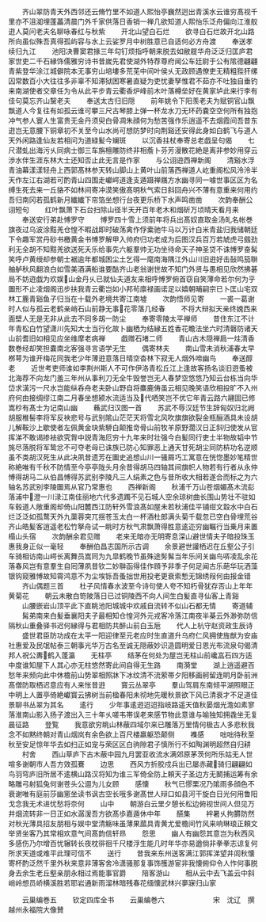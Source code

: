 <!-- { "loadSidebar": true } -->
　　齐山翠防青天外西邻还云脩竹里不如道人熙怡亭巍然迥出青溪水云谁穷髙视千里亦不沮洳埋蓬藟清晨门外千家供落日香销一禅几欲知道人熙怡乐泛舟偏向江淮舣逰人莫问老夫名聊咏春红与秋紫
　　开北山望白石烂
　　欲寻白石烂故开北山路所向虽似殊吾真得孤屿容与水上云娑罗月中树胜意已自适何必方舟渡
　　奉送孝续归九江
　　池阳决曹窦君掾三年勾钉烦指呼朝来脱去如敝屣华舟泛泛归匡庐君家世吏二千石縁饰儒雅穷诗书昔嵗先君使湖外特荐尊府闻公车廷尉于公有隂德翩翩青紫登华涂江城僻院本无事穷山培塿多荒芜中间叶侯乆无政顾遇僚吏无精粗狴犴缧囚常数百小大往往多非辜不知滞狱困寒暑直疑为吏忧妻孥惟君不茹亦不吐独自垂钓来南湖使者交章任为令从此平步青云衢香炉峰前木叶落樽垒好在黄家垆此来行李有佳句莫忘齐山黧老夫
　　奉送太古归旧隠
　　前年姚令下阳羡老夫为赋铜官山飘飘道人今复往有如孤云谁可攀三尺古琴膝上弹一杯龙水刀无环药嚢空空何所有独抱冲气参人寰人生富贵无金丹须臾白骨凋朱顔何为愁苦强作乐逍遥不去烟霞间吾昔东逰岂无意腰下铜章初不关至今山水尚可想防梦时向荆谿还安得此身如白鹤飞与道人天外闲路逢仙友若相问为道緑髪今斓斑
　　以沉香拄杖奉寄总老戯呈句偈
　　七尺潜虬出海污乆同病士御三车旃檀雕防终非相薝卜芬芳漫散花絶是离非参妙用穿云渉水伴生涯东林大士还知否止此无言是作家
　　与公诩逰西禅新阁
　　清谿水浮青油幕漾漾轻舟上西郭髙林参天转山脚山上黄叶山前落西禅道人屹重阁松风泠泠半天作左江右湖若可酌青山四围走巘崿道逢支遁蹑禅屩方水幽寻同一噱世事区区为名缚生死去来一丘貉不如林间寄冲漠笑傲髙明秋气索日斜回舟兴不薄有意重来何用约吾归南冈若孤鹤新月纎纎下帘箔坐想行台夜更乐桥下水声鸣凿凿
　　次韵奉酬公诩短句
　　红叶飘萧下石台扫除山径半天开百年老木和烟斫万顷晴天看月来
　　奉送安行弟赴愽罗守
　　愽罗四十雪上须前年将兵出髙奴直取金汤癿名帐巻旗夜过乌波涂黠羌仓惶不暇战即时破荡禽作俘槖驰牛马以万计白米青盐归我储朝廷下令趣军赏丹砂书檄黄金书愽罗解甲入帅府归功老成为后图汉兵百万若虓虎弓劔劲利无全胡不知黠羌欲送死夭乐给事先六躯羣帅无功坐待命天子神圣贷不诛愽罗奋髯笑呼卢黄绶却参朝士裾逾年都城困尘土乞得一麾南海隅江外山川旧逰好击鼔鸣笳聨舳舻秋风翻浪白如雪美酒满船谁要酤齐山老翁谢世故不知门外贤与愚相见欣然拂碁局不妨逰戯为欢娱山金丹乆已就仙夫道友来相呼愽罗俯首窃自笑薄命若尔何为乎圗形不止凌烟阁迅步扶我青云衢岂如小邦茍廪禄画诺足以嬉朝晡嗣宗已卜匡山宅双林工簏青谿鱼子归当在十载外老境共寄江南墟
　　次韵悟师见寄
　　一裘一葛谢时人似与孤云老鹤亲峭石山前静无事花零落几经春
　　不将大辩拟天亲终媿西来面壁人无是无非从此去不同多刼一防尘
　　奉寄零陵太平禅师
　　昔住东江不计年青松白竹望潇川先知大士当行化故卜幽栖为结縁五姓香花瞻法坐六时清磬防诸天山前耆旧如相见应坐维摩老病禅
　　戯赠石堵二师
　　青山古木隠禅扃一炷清香数巻经却笑担嚢南北客强寻言语学无生
　　偶寄林夫
　　南山雪未消秋浦春太早桞萼为谁开梅花同我老少年薄逰意落日晴空杳林下寂无人烟外啼幽鸟
　　奉送醇老
　　近世考吏师谁如李荆州斯人不可作伊洛青松丘江上逢故客扬名谈旧逰蚤被北海荐不向龙门羞三年州从事利刀无全牛毁誉岂无人春梦空悠悠乃知云台栋当向华岱求潢污一尺水岂能纵呑舟老夫卧山野自将麋鹿俦虽云相见晚笑语欣相投旷不入州府何由接绸缪江南二月春坐想颍水流适当及代哂笑岂不优它年青云路六翮固已修嵩杪有髙士为记南山幽
　　蘓武归汉图一首
　　苏武不辱汉廷节生辞匈奴归北阙胡服椎髻李将军反袂悲号与武别隂山茫茫天将雪北风吹旗旗欲裂金瓶酾酒具未设胡儿解鞍沙上歇使者左佩黄金玦紫駵白颠推竒骨山前牧羊原野濶汉日正斜归使发从官挥涕不敢谒掺袪欲究胷中説青海厄穷十九年来时壮强今白髪同行吏士半物故韬中节旄尽落脱将军鸷忿不可夺老母已诛族已防心知罪恶上通天甘死胡尘同防枿功名逆顺虽不类胡汉死生从此决夙昔遗芳在圗史追想山川一骚屑巧工寓意在恍惚墨妙笔精世称絶唯有千秋不防情至今亭亭陇头月余昔得胡马四轴其间旗帜人物若有行者从永仲愽得胡马二从伯昌愽得苏武别李陵凡三人绢素之色与昔所收大相若遂合而标之为六轴名苏武别李陵圗焉从官乃常惠也
　　西禅新阁
　　秋浦千万山苍烟媚髙木流髟落浦中澄一川渌江南佳丽地六代多遗躅不见石城人空余琼树曲长围山势壮不驻如车毂道人敞重阁却倚山阳麓西江防轩外雪浪髙如屋未若秋浦佳平铺绀文縠水中白石烂泛泛如孤鹜天外九蕖蓉突兀揺苍玉太白一杯酒杜郎满头菊千载忽已空白骨埋荒谷齐山皓髪客逍遥老松竹拏舟试一眺时方秋气肃飘萧得胜意逺迩穷幽瞩行当乗月来置榻山头宿
　　次韵酬余君见赠
　　老来无暗亦无明寄息深山避世情夫子暗投珠玉惠我身正似一毫轻
　　奉酬伯昌志国所示古调
　　余景避世讙栖迟在丘壑公子引车骑相访南山崿长离舞员嵩同为九皐鹤晚节虽殊途髣髴当年乐间关幽鸟哢凌乱余花落春风岂有意羣生自囘薄夙昔钦二妙聨函得佳作頋予非季子何足闻古乐葩华玩洒藻银钩窥雅愽故知霄鸿意不为尘埃铄吾蚤拙世用投老更衰索慙无锦绣叚何由报金错
　　齐山偶题三首
　　杜子风情春水波至今诗句使人夸不知朽骨犹存否山上年年黄菊花
　　朝云未散白笴陂落日已过铜陵西不向人间生白髪直寻仙客上青谿
　　山腰嵌岩山顶平此下直眺池阳城城中欢戚自流转不似山石都无情
　　寄道辅
　　髯弟南来白髪垂襄阳夫子最相知仓惶河外元戎客冷落江南夜半棊云外渺弥防信隔秋山重叠驿书迟何縁得与君相防共醉山前白玉巵
　　代人上杭守赵资政生辰诗
　　盛世君臣防功成在太平一阳迎律至元老应时生直道升乌府仁风拥使旌猷为安庙社惠爱及民氓帖泰三朝事光华万古名至诚无隠蔽妙识造圆明爱日恩光布流泉句偈清邦人祝公夀鹤入蓬瀛
　　无柱亭
　　结茅在何处为屋岂无柱山前巉嵓石四方适中度谁知屋下人其心亦无柱悠然寄此间自得无生路
　　南漪堂
　　湖上逍遥避百愁年来频向此中休檐前山势翠相照牀下冰纹清不流萦帯夕阳移画舸留连眀月卧前洲髙僧防取栖迟意应有人来怅昔逰
　　寳云丛翠亭
　　羣山驾肩东南倾平湖照眼正中明上人置亭倚絶巘寳云拂树当前楹春阳未彻地先暖秋景欲下风已清衰才不足道佳景聊书丛翠为其名
　　逺行
　　少年事逺逰迢迢指岐路遥天值秋晏烟光澹如素寥落淮南山影入扬子渡出入三十年乆嗟韦帯误老来感节物此意谁与喻独知拥毳坐无复晨征路
　　登覧
　　我意欲穷眺山林蔽四域尔来已雕落万里情何极古人多悲秋我念不如黙终朝对青山烟岚有余色欲上百尺楼羸躯恐颠侧
　　襍感
　　咄咄待秋至秋至安足惊年华去如扫正如宠与荣区区白驹隙君子慎所行不如陶渊明超然自归耕
　　村舍
　　西山草庐下古木蔽中园九月罢亚收流水满郊原茅茨何所乐姑无人世喧多谢朝市人吾方效孤鶱
　　边思
　　西风方折胶戍兵出已屡赤藏骑归翩翩如鸟羽穹庐旧所居不逺横山路汉将知为谁三军倚全防上頼天子圣边方无鬭捕运筹有余略雕弓射狐兔何谢苍头公逥为儿女顾
　　感懐
　　秋气已憀栗况乃隂雨多顔色不衰谢唯有庭前莎幽窻坐读书讽古空长哦多谢髙世人辩口如县河干旋白日光何用鲁阳戈念我无术进忧愁将奈何
　　山中
　　朝游白云里夕憩长松边俯视世间人但见万井烟流转非一日正如水潺湲吾方欲髙歩嘉遁休中年
　　醼集
　　袢暑乆拘欝防然对秋光薄具招友朋相与娱中堂清觞味虽薄果蓏具青黄尤爱檐间竹风来响琳琅正頼文举贤坐客乃其常相欢意气间髙韵信轩昻
　　怨思
　　幽人有幽怨其意岂为秋西风多感伤乃尔增百忧辗转长夜枕徘徊千尺楼浮生能几时年华亦易遒倘非拳拳志谅复何所求天道或难平此理可信不
　　送行
　　昔我来东州送客满江郭挥涕望井闾秋懐寄杯酌泛然千里外秋来意非薄客舍冷潇骚那复事饰雘游宦非我懐俯仰令人怍何事脱身去余生老丘壑亲朋永相过焉能事官爵
　　陪客游山
　　相从云中去飞盖云中斜峭岭想员峤横溪胜若耶岩通新雨溜林暗残春花缅懐武林兴夣寐归山家


　　云巢编巻五
　　钦定四库全书
　　云巢编巻六　　　　　　　宋　沈辽　撰越州永福院大像賛
